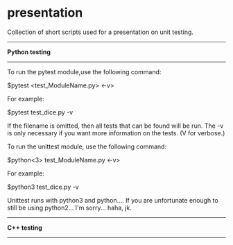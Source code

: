 # presentation
Collection of short scripts used for a presentation on unit testing.

_________________________________________________________
********************Python testing********************
_________________________________________________________

To run the pytest module,use the following command:

$pytest <test_ModuleName.py> <-v>

For example:

$pytest test_dice.py -v

If the filename is omitted, then all tests that can be found will be run.
The -v is only necessary if you want more information on the tests. (V for verbose.)

To run the unittest module, use the following command:

$python<3> test_ModuleName.py <-v>

For example:

$python3 test_dice.py -v

Unittest runs with python3 and python.... If you are unfortunate enough to still be using python2... I'm sorry... haha, jk.

_________________________________________________________
********************C++ testing********************
_________________________________________________________
